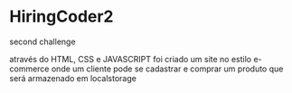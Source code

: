 # HiringCoder2
second challenge

através do HTML, CSS e JAVASCRIPT foi criado um site no estilo e-commerce onde um cliente pode se cadastrar e comprar um produto
que será armazenado em localstorage
